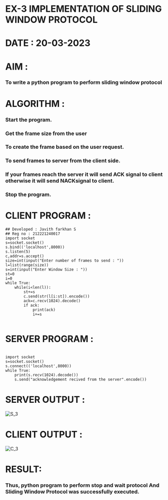 # EX-3 IMPLEMENTATION OF SLIDING WINDOW PROTOCOL

# DATE : 20-03-2023


# AIM :
### To write a python program to perform sliding window protocol

# ALGORITHM :
### Start the program.
### Get the frame size from the user
### To create the frame based on the user request.
### To send frames to server from the client side.
### If your frames reach the server it will send ACK signal to client otherwise it will send NACKsignal to client.
### Stop the program.



# CLIENT PROGRAM :
```PY
## Developed : Javith farkhan S
## Reg no : 212221240017
import socket
s=socket.socket()
s.bind(('localhost',8000))
s.listen(5)
c,addr=s.accept()
size=int(input("Enter number of frames to send : "))
l=list(range(size))
s=int(input("Enter Window Size : "))
st=0
i=0
while True:
    while(i<len(l)):
        st+=s
        c.send(str(l[i:st]).encode())
        ack=c.recv(1024).decode()
        if ack:
            print(ack)
            i+=s


```
# SERVER PROGRAM :
```PY

import socket
s=socket.socket()
s.connect(('localhost',8000))
while True:
    print(s.recv(1024).decode())
    s.send("acknowledgement recived from the server".encode())

```




# SERVER OUTPUT :
![S_3](https://github.com/Javith-farkhan/EX-3/assets/94296805/692d95b4-60a1-40e1-961d-5c4c33af5721)

# CLIENT OUTPUT : 
![C_3](https://github.com/Javith-farkhan/EX-3/assets/94296805/b0d746b8-3a2b-4cd0-86ed-225a124af8ba)




# RESULT:
### Thus, python program to perform stop and wait protocol And Sliding Window Protocol was successfully executed.


